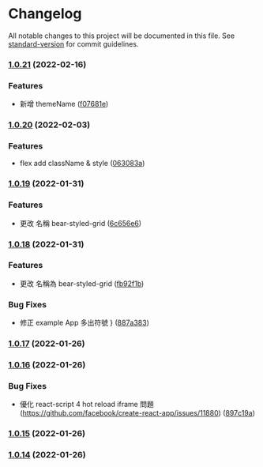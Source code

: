 # Changelog

All notable changes to this project will be documented in this file. See [standard-version](https://github.com/conventional-changelog/standard-version) for commit guidelines.

### [1.0.21](https://github.com/imagine10255/bear-styled-grid/compare/v1.0.20...v1.0.21) (2022-02-16)


### Features

* 新增 themeName ([f07681e](https://github.com/imagine10255/bear-styled-grid/commit/f07681e828f0d2c3f5ba8725a0ec1448fd10903e))

### [1.0.20](https://github.com/imagine10255/bear-styled-grid/compare/v1.0.19...v1.0.20) (2022-02-03)


### Features

* flex add className & style ([063083a](https://github.com/imagine10255/bear-styled-grid/commit/063083af17ff45b3f89e875ee5ab2c031f3d2be8))

### [1.0.19](https://github.com/imagine10255/bear-styled-grid/compare/v1.0.18...v1.0.19) (2022-01-31)


### Features

* 更改 名稱 bear-styled-grid ([6c656e6](https://github.com/imagine10255/bear-styled-grid/commit/6c656e63dd99f7a78dbdb44be045db2c172f206c))

### [1.0.18](https://github.com/imagine10255/bear-styled-grid/compare/v1.0.17...v1.0.18) (2022-01-31)


### Features

* 更改 名稱為 bear-styled-grid ([fb92f1b](https://github.com/imagine10255/bear-styled-grid/commit/fb92f1b7f516aee8538c849772f079f7a96b948f))


### Bug Fixes

* 修正 example App 多出符號 } ([887a383](https://github.com/imagine10255/bear-styled-grid/commit/887a3834d36ff9ff53b2c153d11fee7f3757e97f))

### [1.0.17](https://github.com/imagine10255/bear-styled-grid/compare/v1.0.16...v1.0.17) (2022-01-26)

### [1.0.16](https://github.com/imagine10255/bear-styled-grid/compare/v1.0.15...v1.0.16) (2022-01-26)


### Bug Fixes

* 優化 react-script 4 hot reload iframe 問題 (https://github.com/facebook/create-react-app/issues/11880) ([897c19a](https://github.com/imagine10255/bear-styled-grid/commit/897c19a8d386e8bf67f1d9eef464ede33ca9f006))

### [1.0.15](https://github.com/imagine10255/bear-styled-grid/compare/v1.0.14...v1.0.15) (2022-01-26)

### [1.0.14](https://github.com/imagine10255/bear-styled-grid/compare/v1.0.13...v1.0.14) (2022-01-26)
